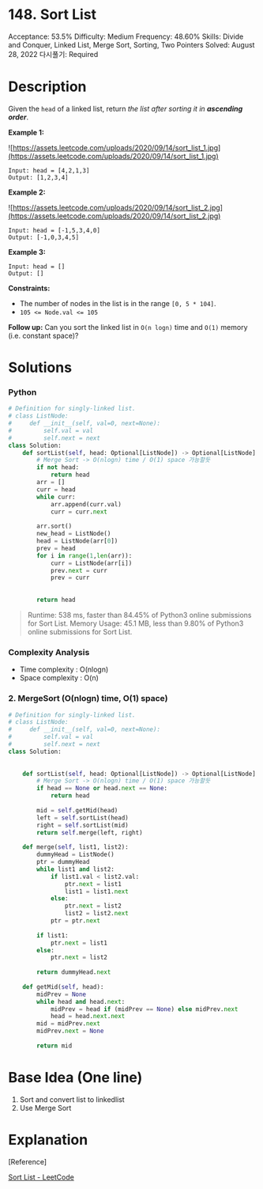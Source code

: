 # 148. Sort List

Acceptance: 53.5%
Difficulty: Medium
Frequency: 48.60%
Skills: Divide and Conquer, Linked List, Merge Sort, Sorting, Two Pointers
Solved: August 28, 2022
다시풀기: Required

# Description

Given the `head` of a linked list, return *the list after sorting it in **ascending order***.

**Example 1:**

![https://assets.leetcode.com/uploads/2020/09/14/sort_list_1.jpg](https://assets.leetcode.com/uploads/2020/09/14/sort_list_1.jpg)

```
Input: head = [4,2,1,3]
Output: [1,2,3,4]

```

**Example 2:**

![https://assets.leetcode.com/uploads/2020/09/14/sort_list_2.jpg](https://assets.leetcode.com/uploads/2020/09/14/sort_list_2.jpg)

```
Input: head = [-1,5,3,4,0]
Output: [-1,0,3,4,5]

```

**Example 3:**

```
Input: head = []
Output: []

```

**Constraints:**

- The number of nodes in the list is in the range `[0, 5 * 104]`.
- `105 <= Node.val <= 105`

**Follow up:** Can you sort the linked list in `O(n logn)` time and `O(1)` memory (i.e. constant space)?

# Solutions

### Python

```python
# Definition for singly-linked list.
# class ListNode:
#     def __init__(self, val=0, next=None):
#         self.val = val
#         self.next = next
class Solution:
    def sortList(self, head: Optional[ListNode]) -> Optional[ListNode]:
        # Merge Sort -> O(nlogn) time / O(1) space 가능할듯
        if not head:
            return head
        arr = []
        curr = head
        while curr:
            arr.append(curr.val)
            curr = curr.next
        
        arr.sort()
        new_head = ListNode()
        head = ListNode(arr[0])
        prev = head
        for i in range(1,len(arr)):
            curr = ListNode(arr[i])
            prev.next = curr
            prev = curr
            
        
        return head
```

> Runtime: 538 ms, faster than 84.45% of Python3 online submissions for Sort List.
Memory Usage: 45.1 MB, less than 9.80% of Python3 online submissions for Sort List.
> 

### Complexity Analysis

- Time complexity : O(nlogn)
- Space complexity : O(n)

### 2. MergeSort (O(nlogn) time, O(1) space)

```python
# Definition for singly-linked list.
# class ListNode:
#     def __init__(self, val=0, next=None):
#         self.val = val
#         self.next = next
class Solution:
    
    
    def sortList(self, head: Optional[ListNode]) -> Optional[ListNode]:
        # Merge Sort -> O(nlogn) time / O(1) space 가능할듯
        if head == None or head.next == None:
            return head
        
        mid = self.getMid(head)
        left = self.sortList(head)
        right = self.sortList(mid)
        return self.merge(left, right)
    
    def merge(self, list1, list2):
        dummyHead = ListNode()
        ptr = dummyHead
        while list1 and list2:
            if list1.val < list2.val:
                ptr.next = list1
                list1 = list1.next
            else:
                ptr.next = list2
                list2 = list2.next
            ptr = ptr.next
        
        if list1:
            ptr.next = list1
        else:
            ptr.next = list2
        
        return dummyHead.next
    
    def getMid(self, head):
        midPrev = None
        while head and head.next:
            midPrev = head if (midPrev == None) else midPrev.next
            head = head.next.next
        mid = midPrev.next
        midPrev.next = None
        
        return mid
```

# Base Idea (One line)

1. Sort and convert list to linkedlist
2. Use Merge Sort

# Explanation

[Reference]

[Sort List - LeetCode](https://leetcode.com/problems/sort-list/solution/)